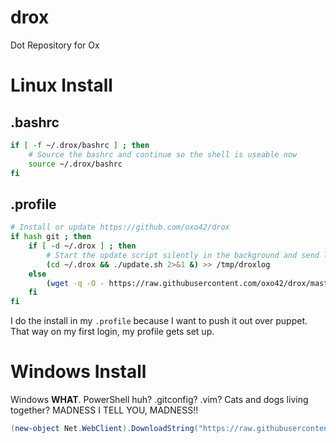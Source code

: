 # drox
Dot Repository for Ox

# Linux Install

## .bashrc

```bash
if [ -f ~/.drox/bashrc ] ; then
    # Source the bashrc and continue so the shell is useable now
    source ~/.drox/bashrc
fi
```

## .profile

```bash
# Install or update https://github.com/oxo42/drox
if hash git ; then
    if [ -d ~/.drox ] ; then
        # Start the update script silently in the background and send logs to /tmp/droxlog
        (cd ~/.drox && ./update.sh 2>&1 &) >> /tmp/droxlog
    else
        (wget -q -O - https://raw.githubusercontent.com/oxo42/drox/master/install.sh | bash 2>&1 &) >> /tmp/droxlog
    fi
fi
```


I do the install in my `.profile` because I want to push it out over puppet.  That way on my first login, my profile gets set up.


# Windows Install

Windows **WHAT**.  PowerShell huh? .gitconfig?  .vim?  Cats and dogs living together?  MADNESS I TELL YOU, MADNESS!!

```PowerShell
(new-object Net.WebClient).DownloadString("https://raw.githubusercontent.com/oxo42/drox/master/Install-Drox.ps1") | iex
```
